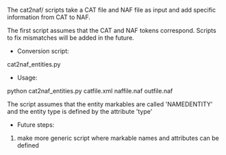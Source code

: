 The cat2naf/ scripts take a CAT file and NAF file as input and add specific information from CAT to NAF.

The first script assumes that the CAT and NAF tokens correspond. Scripts to fix mismatches will be added in the future.


* Conversion script:

cat2naf_entities.py

* Usage:

python cat2naf_entities.py catfile.xml naffile.naf outfile.naf

The script assumes that the entity markables are called 'NAMEDENTITY' and the entity type is defined by the attribute 'type'

* Future steps:

1. make more generic script where markable names and attributes can be defined
